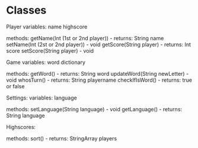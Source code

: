 # Classes

Player 
variables:
name
highscore

methods:
getName(Int (1st or 2nd player)) - returns: String name
setName(Int (2st or 2nd player)) - void
getScore(String player)	- returns: Int score
setScore(String player) - void

Game
variables: 
word
dictionary

methods:
getWord()	- returns: String word
updateWord(String newLetter)	- void
whosTurn()	- returns: String playername
checkIfIsWord() - returns: true or false

Settings:
variables:
language

methods:
setLanguage(String language) - void
getLanguage()	- returns: String language

Highscores:

methods: 
sort() 	- returns: StringArray players


